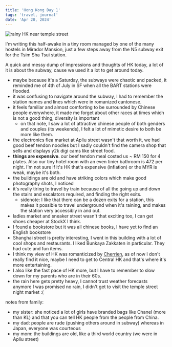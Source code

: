```yaml
---
title: 'Hong Kong Day 1'
tags: 'travel, journal'
date: 'Apr 20, 2024'
---
```


![rainy HK near temple street](/images/hk1.jpeg)

I'm writing this half-awake in a tiny room managed by one of the many hostels in Mirador Mansion, just a few steps away from the N5 subway exit for the Tsim Sha Tsui station.

A quick and messy dump of impressions and thoughts of HK today, a lot of it is about the subway, cause we used it a lot to get around today.

- maybe because it's a Saturday, the subways were chaotic and packed, it reminded me of 4th of July in SF when all the BART stations were flooded.
- it was confusing to navigate around the subway, I had to remember the station names and lines which were in romanized cantonese.
- it feels familiar and almost comforting to be surrounded by Chinese people everywhere, it made me forget about other races at times which is not a good thing, diversity is important
  - on that note, I saw a lot of attractive chinese people of both genders and couples (its weekends), I felt a lot of mimetic desire to both be more like them.
- the electronics flea market at Apliu street wasn't that worth it, we had good beef tendon noodles but I sadly couldn't find the camera shop that sells and displays y2k digi cams like street food.
- **things are expensive**. our beef tendon meal costed us ~ RM 150 for 4 plates. Also our tiny hotel room with an even tinier bathroom is 472 per night. I'm not sure if it's HK that's expensive (inflation) or the MYR is weak, maybe it's both.
- the buildings are old and have striking colors which make good photography shots, I noticed
- it's really tiring to travel by train because of all the going up and down the stairs and escalators required, and finding the right exits.
  - sidenote: I like that there can be a dozen exits for a station, this makes it possible to travel underground when it's raining, and makes the station very accessibly in and out.
- ladies market and sneaker street wasn't that exciting too, I can get shoes cheaper at StockX I think.
- I found a bookstore but it was all chinese books, I have yet to find an English bookstore
- Shanghai street is pretty interesting, I went in this building with a lot of cool shops and restaurants. I liked Bunkaya Zakkaten in particular. They had cute and fun items.
- I think my view of HK was romanticized by [Cherrien](https://www.youtube.com/watch?v=3ki1V1VzQNA), as of now I don't really find it nice, maybe I need to get to Central HK and that's where it's more entertaining.
- I also like the fast pace of HK more, but I have to remember to slow down for my parents who are in their 60s.
- the rain here gets pretty heavy, I cannot trust weather forecasts anymore I was promised no rain, I didn't get to visit the temple street night market :(

notes from family:

- my sister: she noticed a lot of girls have branded bags like Chanel (more than KL) and that you can tell HK people from the people from China.
- my dad: people are rude (pushing others around in subway) whereas in Japan, everyone was courteous
- my mom: the buildings are old, like a third world country (we were in Apliu street)
